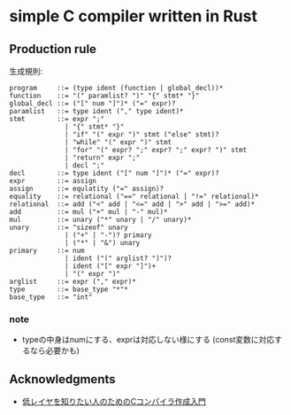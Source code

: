 # simple C compiler written in Rust

## Production rule
生成規則:
```
program     ::= (type ident (function | global_decl))*
function    ::= "(" paramlist? ")" "{" stmt* "}"
global_decl ::= ("[" num "]")* ("=" expr)?
paramlist   ::= type ident ("," type ident)*
stmt        ::= expr ";"
              | "{" stmt* "}"
              | "if" "(" expr ")" stmt ("else" stmt)?
              | "while" "(" expr ")" stmt
              | "for" "(" expr? ";" expr? ";" expr? ")" stmt
              | "return" expr ";"
              | decl ";"
decl        ::= type ident ("[" num "]")* ("=" expr)?
expr        ::= assign
assign      ::= equlatity ("=" assign)?
equality    ::= relational ("==" relational | "!=" relational)*
relational  ::= add ("<" add | "<=" add | ">" add | ">=" add)*
add         ::= mul ("+" mul | "-" mul)*
mul         ::= unary ("*" unary | "/" unary)*
unary       ::= "sizeof" unary
              | ("+" | "-")? primary
              | ("*" | "&") unary
primary     ::= num
              | ident ("(" arglist? ")")?
              | ident ("[" expr "]")+
              | "(" expr ")"
arglist     ::= expr ("," expr)*
type        ::= base_type "*"*
base_type   ::= "int"
```

### note
- typeの中身はnumにする、exprは対応しない様にする (const変数に対応するなら必要かも)

## Acknowledgments
- [低レイヤを知りたい人のためのCコンパイラ作成入門](https://www.sigbus.info/compilerbook)
